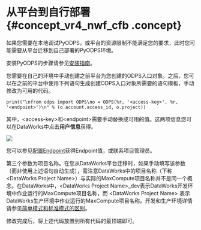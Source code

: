 # 从平台到自行部署 {#concept_vr4_nwf_cfb .concept}

如果您需要在本地调试PyODPS，或平台的资源限制不能满足您的要求，此时您可能需要从平台迁移到自己部署的PyODPS环境。

安装PyODPS的步骤请参见[安装指南](cn.zh-CN/开发/PyODPS/安装指南.md#)。

您需要在自己的环境中手动创建之前平台为您创建的ODPS入口对象。之后，您可以在之前的平台中使用下列语句生成创建ODPS入口对象所需要的语句模板，手动修改为可用的代码。

``` {#codeblock_hna_5t7_u6r .language-sql}
print("\nfrom odps import ODPS\no = ODPS(%r, '<access-key>', %r, '<endpoint>')\n" % (o.account.access_id, o.project))
```

其中，<access-key\>和<endpoint\>需要手动替换成可用的值。这两项信息您可以在DataWorks中点击**用户信息**获得。

![](http://static-aliyun-doc.oss-cn-hangzhou.aliyuncs.com/assets/img/21170/156016530448935_zh-CN.png)

您可以参见[配置Endpoint](../../../../cn.zh-CN/准备工作/配置Endpoint.md#)获得Endpoint值，或联系项目管理员。

第三个参数为项目名称。在您从DataWorks平台迁移时，如果手动填写该参数（而非使用上述语句自动生成），需注意DataWorks中的项目名称（下称 <DataWorks Project Name\>）与实际的MaxCompute项目名称并不是同一个概念。在DataWorks中，<DataWorks Project Name\>\_dev表示DataWorks开发环境中作业运行的MaxCompute项目名称，而 <DataWorks Project Name\> 表示DataWorks生产环境中作业运行的MaxCompute项目名称。开发和生产环境详情请参见[简单模式和标准模式的区别](../../../../cn.zh-CN/产品简介/简单模式和标准模式的区别.md#)。

修改完成后，将上述代码放置到所有代码的最顶端即可。

